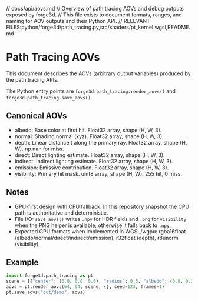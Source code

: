 // docs/api/aovs.md
// Overview of path tracing AOVs and debug outputs exposed by forge3d.
// This file exists to document formats, ranges, and naming for AOV outputs and their Python API.
// RELEVANT FILES:python/forge3d/path_tracing.py,src/shaders/pt_kernel.wgsl,README.md

# Path Tracing AOVs

This document describes the AOVs (arbitrary output variables) produced by the path tracing APIs.

The Python entry points are `forge3d.path_tracing.render_aovs()` and `forge3d.path_tracing.save_aovs()`.

## Canonical AOVs

- albedo: Base color at first hit. Float32 array, shape (H, W, 3).
- normal: Shading normal (xyz). Float32 array, shape (H, W, 3).
- depth: Linear distance t along the primary ray. Float32 array, shape (H, W). np.nan for miss.
- direct: Direct lighting estimate. Float32 array, shape (H, W, 3).
- indirect: Indirect lighting estimate. Float32 array, shape (H, W, 3).
- emission: Emissive contribution. Float32 array, shape (H, W, 3).
- visibility: Primary hit mask. uint8 array, shape (H, W). 255 hit, 0 miss.

## Notes

- GPU-first design with CPU fallback. In this repository snapshot the CPU path is authoritative and deterministic.
- File I/O: `save_aovs()` writes `.npy` for HDR fields and `.png` for `visibility` when the PNG helper is available; otherwise it falls back to `.npy`.
- Expected GPU formats when implemented in WGSL/wgpu: rgba16float (albedo/normal/direct/indirect/emission), r32float (depth), r8unorm (visibility).

## Example

```python
import forge3d.path_tracing as pt
scene = [{"center": (0.0, 0.0, 0.0), "radius": 0.5, "albedo": (0.8, 0.3, 0.2)}]
aovs = pt.render_aovs(64, 64, scene, {}, seed=123, frames=1)
pt.save_aovs("out/demo", aovs)
```
